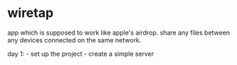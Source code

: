 # wiretap

app which is supposed to work like apple's airdrop.
share any files between any devices connected on the same network.

day 1:
    - set up the project
    - create a simple server

